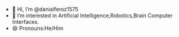 - 👋 Hi, I’m @danialferoz1575
- 👀 I’m interested in Artificial Intelligence,Robotics,Brain Computer Interfaces.
- 😄 Pronouns:He/Him
<!---
danialferoz1575/danialferoz1575 is a ✨ special ✨ repository because its `README.md` (this file) appears on your GitHub profile.
You can click the Preview link to take a look at your changes.
--->
